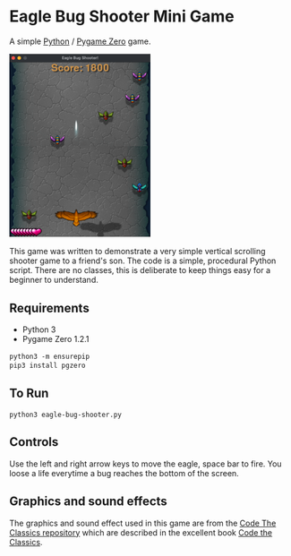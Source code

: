 # Eagle Bug Shooter Mini Game

A simple [Python](https://www.python.org/) / [Pygame Zero](https://pygame-zero.readthedocs.io/) game.

<img src="https://github.com/retroredge/pgzero-games/raw/master/eagle-bug-shooter/images/screen-shot.png?raw=true" width="50%" height="50%">

This game was written to demonstrate a very simple vertical scrolling shooter game to a friend's son. The code is a simple, procedural Python script. There are no classes, this is deliberate to keep things easy for a beginner to understand. 

## Requirements

- Python 3
- Pygame Zero 1.2.1

```
python3 -m ensurepip
pip3 install pgzero
```

## To Run
```
python3 eagle-bug-shooter.py
```

## Controls

Use the left and right arrow keys to move the eagle, space bar to fire. You loose a life everytime a bug reaches the bottom of the screen.

## Graphics and sound effects

The graphics and sound effect used in this game are from the [Code The Classics repository](https://github.com/Wireframe-Magazine/Code-the-Classics) which are described in the excellent book [Code the Classics](https://wireframe.raspberrypi.com/books/code-the-classics1).

